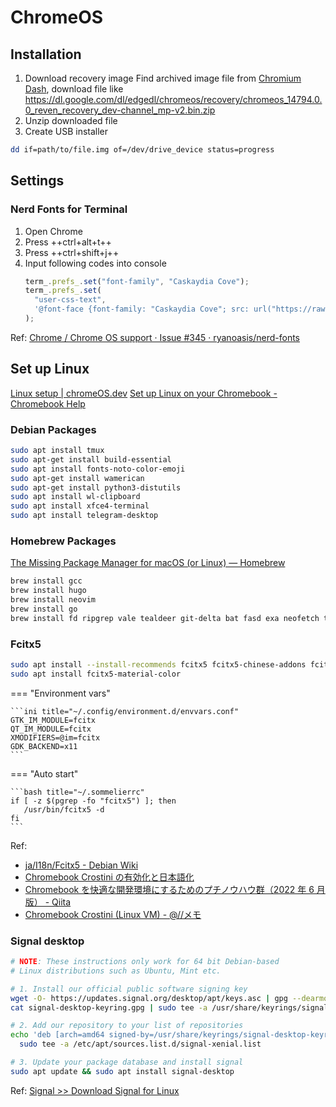 # ChromeOS

## Installation

1. Download recovery image
   Find archived image file from [Chromium Dash](https://chromiumdash.appspot.com/serving-builds?deviceCategory=Chrome%20OS%20Flex), download file like https://dl.google.com/dl/edgedl/chromeos/recovery/chromeos_14794.0.0_reven_recovery_dev-channel_mp-v2.bin.zip
2. Unzip downloaded file
3. Create USB installer

```bash
dd if=path/to/file.img of=/dev/drive_device status=progress
```

## Settings

### Nerd Fonts for Terminal

1. Open Chrome
2. Press ++ctrl+alt+t++
3. Press ++ctrl+shift+j++
4. Input following codes into console
   ```javascript
   term_.prefs_.set("font-family", "Caskaydia Cove");
   term_.prefs_.set(
     "user-css-text",
     '@font-face {font-family: "Caskaydia Cove"; src: url("https://raw.githubusercontent.com/ryanoasis/nerd-fonts/master/patched-fonts/CascadiaCode/Regular/complete/Caskaydia%20Cove%20Regular%20Nerd%20Font%20Complete.otf"); font-weight: normal; font-style: normal;}'
   );
   ```

Ref: [Chrome / Chrome OS support · Issue #345 · ryanoasis/nerd-fonts](https://github.com/ryanoasis/nerd-fonts/issues/345#issuecomment-961718662)

## Set up Linux

[Linux setup | chromeOS.dev](https://chromeos.dev/en/linux/setup)
[Set up Linux on your Chromebook - Chromebook Help](https://support.google.com/chromebook/answer/9145439?hl=en)

### Debian Packages

```bash
sudo apt install tmux
sudo apt-get install build-essential
sudo apt install fonts-noto-color-emoji
sudo apt-get install wamerican
sudo apt-get install python3-distutils
sudo apt install wl-clipboard
sudo apt install xfce4-terminal
sudo apt install telegram-desktop
```

### Homebrew Packages

[The Missing Package Manager for macOS (or Linux) — Homebrew](https://brew.sh/)

```bash
brew install gcc
brew install hugo
brew install neovim
brew install go
brew install fd ripgrep vale tealdeer git-delta bat fasd exa neofetch tig smug
```

### Fcitx5

```bash
sudo apt install --install-recommends fcitx5 fcitx5-chinese-addons fcitx5-mozc
sudo apt install fcitx5-material-color
```

=== "Environment vars"

    ```ini title="~/.config/environment.d/envvars.conf"
    GTK_IM_MODULE=fcitx
    QT_IM_MODULE=fcitx
    XMODIFIERS=@im=fcitx
    GDK_BACKEND=x11
    ```

=== "Auto start"

    ```bash title="~/.sommelierrc"
    if [ -z $(pgrep -fo "fcitx5") ]; then
       /usr/bin/fcitx5 -d
    fi
    ```

Ref:

- [ja/I18n/Fcitx5 - Debian Wiki](https://wiki.debian.org/ja/I18n/Fcitx5)
- [Chromebook Crostini の有効化と日本語化](https://zenn.dev/igac/articles/84d1f377bcd9d698ee8d)
- [Chromebook を快適な開発環境にするためのプチノウハウ群（2022 年 6 月版） - Qiita](https://qiita.com/komde/items/25b4c80598d7e2b679f6#%E3%83%9B%E3%82%B9%E3%83%88%E3%81%AEssh%E3%82%AD%E3%83%BC%E3%81%8C%E5%A4%89%E3%82%8F%E3%81%A3%E3%81%9F%E6%99%82%E3%81%AE%E3%82%AD%E3%83%BC%E3%81%AE%E3%83%AA%E3%82%BB%E3%83%83%E3%83%88)
- [Chromebook Crostini (Linux VM) - @//メモ](https://at-sushi.com/pukiwiki/index.php?Chromebook%20Crostini%20%28Linux%20VM%29)

### Signal desktop

```bash
# NOTE: These instructions only work for 64 bit Debian-based
# Linux distributions such as Ubuntu, Mint etc.

# 1. Install our official public software signing key
wget -O- https://updates.signal.org/desktop/apt/keys.asc | gpg --dearmor > signal-desktop-keyring.gpg
cat signal-desktop-keyring.gpg | sudo tee -a /usr/share/keyrings/signal-desktop-keyring.gpg > /dev/null

# 2. Add our repository to your list of repositories
echo 'deb [arch=amd64 signed-by=/usr/share/keyrings/signal-desktop-keyring.gpg] https://updates.signal.org/desktop/apt xenial main' |\
  sudo tee -a /etc/apt/sources.list.d/signal-xenial.list

# 3. Update your package database and install signal
sudo apt update && sudo apt install signal-desktop
```

Ref: [Signal >> Download Signal for Linux](https://signal.org/download/linux/)
